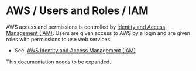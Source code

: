 # AWS / Users and Roles / IAM

AWS access and permissions is controlled by [Identity and Access Management (IAM)](https://aws.amazon.com/iam/).
Users are given access to AWS by a login and are given roles with permissions to use web services.

*   See: [AWS Identity and Access Management (IAM)](https://aws.amazon.com/iam/)

This documentation needs to be expanded.
